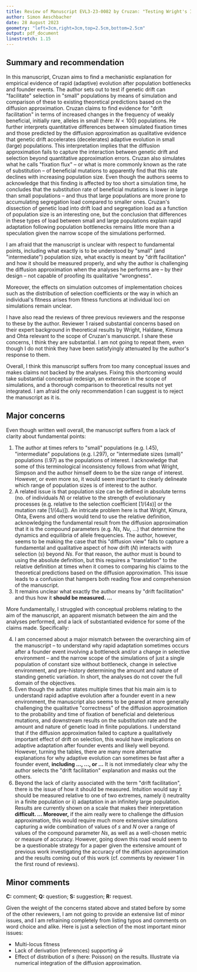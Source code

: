 ```yaml
---
title: Review of Manuscript EVL3-23-0082 by Cruzan: "Testing Wright's Intermediate Population Size Hypothesis – When Genetic Drift is a Good Thing"
author: Simon Aeschbacher
date: 28 August 2023
geometry: "left=3cm,right=3cm,top=2.5cm,bottom=2.5cm"
output: pdf_document
linestretch: 1.15
---
```


## Summary and recommendation
In this manuscript, Cruzan aims to find a mechanistic explanation for empirical evidence of rapid (adaptive) evolution after population bottlenecks and founder events. The author sets out to test if genetic drift can "facilitate" selection in "small" populations by means of simulation and comparison of these to existing theoretical predictions based on the diffusion approximation. Cruzan claims to find evidence for "drift facilitation" in terms of increased changes in the frequency of weakly beneficial, initially rare, alleles in small (here: $N < 100$) populations. He further interprets quantitative differences between simulated fixation times and those predicted by the diffusion approximation as qualitative evidence that genetic drift accelerates (decelerates) adaptive evolution in small (large) populations. This interpretation implies that the diffusion approximation fails to capture the interaction between genetic drift and selection beyond quantitative approximation errors. Cruzan also simulates what he calls "fixation flux" – or what is more commonly known as the rate of substitution – of beneficial mutations to apparently find that this rate declines with increasing population size. Even though the authors seems to acknowledge that this finding is affected by too short a simulation time, he concludes that the substitution rate of beneficial mutations is lower in large than small populations – and thus that large populations are more prone to accumulating segregation load compared to smaller ones. Cruzan's dissection of genetic load into drift load and segregation load as a function of population size is an interesting one, but the conclusion that differences in these types of load between small and large populations explain rapid adaptation following population bottlenecks remains little more than a speculation given the narrow scope of the simulations performed.

I am afraid that the manuscript is unclear with respect to fundamental points, including what exactly is to be understood by "small" (and "intermediate") population size, what exactly is meant by "drift facilitation" and how it should be measured properly, and why the author is challenging the diffusion approximation when the analyses he performs are – by their design – not capable of proofing its qualitative "wrongness".

Moreover, the effects on simulation outcomes of implementation choices such as the distribution of selection coefficients or the way in which an individual's fitness arises from fitness functions at individual loci on simulations remain unclear.

I have also read the reviews of three previous reviewers and the response to these by the author. Reviewer 1 raised substantial concerns based on their expert background in theoretical results by Wright, Haldane, Kimura and Ohta relevant to the scope of Cruzan's manuscript. I share these concerns, I think they are substantial. I am not going to repeat them, even though I do not think they have been satisfyingly attenuated by the author's response to them.

Overall, I think this manuscript suffers from too many conceptual issues and makes claims not backed by the analyses. Fixing this shortcoming would take substantial conceptual redesign, an extension in the scope of simulations, and a thorough comparison to theoretical results not yet integrated. I am afraid the only recommendation I can suggest is to reject the manuscript as it is.

## Major concerns

Even though written well overall, the manuscript suffers from a lack of clarity about fundamental points:
1. The author at times refers to "small" populations (e.g. l.45), "intermediate" populations (e.g. l.297), or "intermediate sizes (small)" populations (l.97) as the populations of interest. I acknowledge that some of this terminological inconsistency follows from what Wright, Simpson and the author himself deem to be the size range of interest. However, or even more so, it would seem important to clearly delineate which range of population sizes is of interest to the author.
2. A related issue is that population size can be defined in absolute terms (no. of individuals $N$) or relative to the strength of evolutionary processes (e.g. relative to the selection coefficient [$1/(4s)$] or the mutation rate [$1/(4u)$]). An intricate problem here is that Wright, Kimura, Ohta, Ewens and others would tend to use the relative definition, acknowledging the fundamental result from the diffusion approximation that it is the compound parameters (e.g. $Ns$, $Nu$, ...) that determine the dynamics and equilibria of allele frequencies. The author, however, seems to be making the case that this "diffusion view" fails to capture a fundamental and qualitative aspect of how drift ($N$) interacts with selection ($s$) beyond $Ns$. For that reason, the author must is bound to using the absolute definition, but this requires a "translation" to the relative definition at times when it comes to comparing his claims to the theoretical predictions based on the diffusion approximation. This issue leads to a confusion that hampers both reading flow and comprehension of the manuscript.
3. It remains unclear what exactly the author means by "drift facilitation" and thus how it **should be measured. ...**

More fundamentally, I struggled with conceptual problems relating to the aim of the manuscript, an apparent mismatch between the aim and the analyses performed, and a lack of substantiated evidence for some of the claims made. Specifically:

4. I am concerned about a major mismatch between the overarching aim of the manuscript – to understand why rapid adaptation sometimes occurs after a founder event involving a bottleneck and/or a change in selective environment – and the narrow scope of the simulations of just a single population of constant size without bottleneck, change in selective environment, and pre-history determining the amount and nature of standing genetic variation. In short, the analyses do not cover the full domain of the objectives.
5. Even though the author states multiple times that his main aim is to understand rapid adaptive evolution after a founder event in a new environment, the manuscript also seems to be geared at more generally challenging the qualitative "correctness" of the diffusion approximation to the probability and time of fixation of beneficial and deleterious mutations, and downstream results on the substitution rate and the amount and nature of genetic load in finite populations. I understand that if the diffusion approximation failed to capture a qualitatively important effect of drift on selection, this would have implications on adaptive adaptation after founder events and likely well beyond. However, turning the tables, there are many more alternative explanations for why adaptive evolution can sometimes be fast after a founder event, **including ..., ..., or ...** It is not immediately clear why the author selects the "drift facilitation" explanation and masks out the others.
6. Beyond the lack of clarity associated with the term "drift facilitation", there is the issue of how it should be measured. Intuition would say it should be measured relative to one of two extremes, namely i) neutrality in a finite population or ii) adaptation in an infinitely large population. Results are currently shown on a scale that makes their interpretation **difficult. ... Moreover,** if the aim really were to challenge the diffusion approximation, this would require much more extensive simulations capturing a wide combination of values of $s$ and $N$ over a range of values of the compound parameter $Ns$, as well as a well-chosen metric or measure of accuracy. However, going down this road would seem to be a questionable strategy for a paper given the extensive amount of previous work investigating the accuracy of the diffusion approximation and the results coming out of this work (cf. comments by reviewer 1 in the first round of reviews).

## Minor comments
**C:** comment; **Q:** question; **S:** suggestion; **R:** request.

Given the weight of the concerns stated above and stated before by some of the other reviewers, I am not going to provide an extensive list of minor issues, and I am refraining completely from listing typos and comments on word choice and alike. Here is just a selection of the most important minor issues:

- Multi-locus fitness
- Lack of derivation (references) supporting $\bar{w}$
- Effect of distribution of $s$ (here: Poisson) on the results. Illustrate via numerical integration of the diffusion approximation.